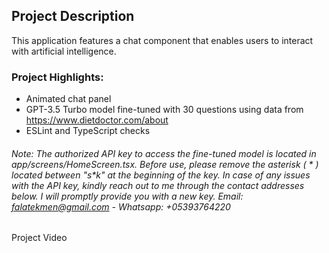 ## Project Description

This application features a chat component that enables users to interact with artificial intelligence.

### Project Highlights:

- Animated chat panel
- GPT-3.5 Turbo model fine-tuned with 30 questions using data from https://www.dietdoctor.com/about
- ESLint and TypeScript checks

###### Note: The authorized API key to access the fine-tuned model is located in app/screens/HomeScreen.tsx. Before use, please remove the asterisk ( * ) located between "s*k" at the beginning of the key.  In case of any issues with the API key, kindly reach out to me through the contact addresses below. I will promptly provide you with a new key. Email: falatekmen@gmail.com - Whatsapp: +05393764220
    
Project Video
